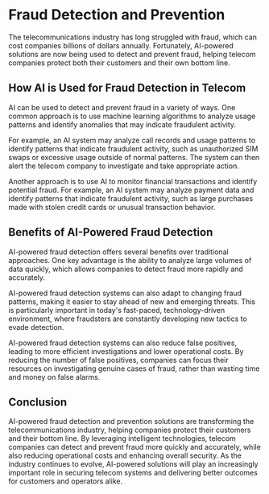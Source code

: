 Fraud Detection and Prevention
=======================================================================

The telecommunications industry has long struggled with fraud, which can cost companies billions of dollars annually. Fortunately, AI-powered solutions are now being used to detect and prevent fraud, helping telecom companies protect both their customers and their own bottom line.

How AI is Used for Fraud Detection in Telecom
---------------------------------------------

AI can be used to detect and prevent fraud in a variety of ways. One common approach is to use machine learning algorithms to analyze usage patterns and identify anomalies that may indicate fraudulent activity.

For example, an AI system may analyze call records and usage patterns to identify patterns that indicate fraudulent activity, such as unauthorized SIM swaps or excessive usage outside of normal patterns. The system can then alert the telecom company to investigate and take appropriate action.

Another approach is to use AI to monitor financial transactions and identify potential fraud. For example, an AI system may analyze payment data and identify patterns that indicate fraudulent activity, such as large purchases made with stolen credit cards or unusual transaction behavior.

Benefits of AI-Powered Fraud Detection
--------------------------------------

AI-powered fraud detection offers several benefits over traditional approaches. One key advantage is the ability to analyze large volumes of data quickly, which allows companies to detect fraud more rapidly and accurately.

AI-powered fraud detection systems can also adapt to changing fraud patterns, making it easier to stay ahead of new and emerging threats. This is particularly important in today's fast-paced, technology-driven environment, where fraudsters are constantly developing new tactics to evade detection.

AI-powered fraud detection systems can also reduce false positives, leading to more efficient investigations and lower operational costs. By reducing the number of false positives, companies can focus their resources on investigating genuine cases of fraud, rather than wasting time and money on false alarms.

Conclusion
----------

AI-powered fraud detection and prevention solutions are transforming the telecommunications industry, helping companies protect their customers and their bottom line. By leveraging intelligent technologies, telecom companies can detect and prevent fraud more quickly and accurately, while also reducing operational costs and enhancing overall security. As the industry continues to evolve, AI-powered solutions will play an increasingly important role in securing telecom systems and delivering better outcomes for customers and operators alike.
